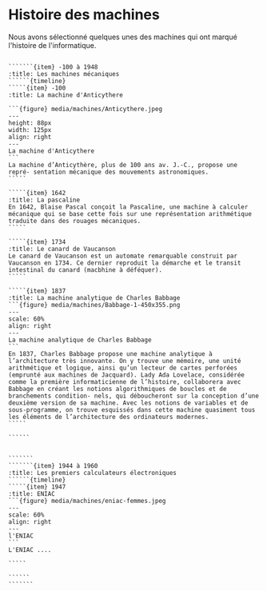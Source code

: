 
# Histoire des machines

Nous avons sélectionné quelques unes des machines qui ont marqué l'histoire de l'informatique.

````````{timeline}

```````{item} -100 à 1948
:title: Les machines mécaniques
``````{timeline}
`````{item} -100
:title: La machine d'Anticythere

```{figure} media/machines/Anticythere.jpeg
---
height: 88px
width: 125px
align: right
---
La machine d'Anticythere
```
La machine d’Anticythère, plus de 100 ans av. J.-C., propose une repré- sentation mécanique des mouvements astronomiques.
`````

`````{item} 1642
:title: La pascaline
En 1642, Blaise Pascal conçoit la Pascaline, une machine à calculer mécanique qui se base cette fois sur une représentation arithmétique traduite dans des rouages mécaniques.
`````

`````{item} 1734
:title: Le canard de Vaucanson
Le canard de Vaucanson est un automate remarquable construit par Vaucanson en 1734. Ce dernier reproduit la démarche et le transit intestinal du canard (macbhine à déféquer).
`````

`````{item} 1837
:title: La machine analytique de Charles Babbage
```{figure} media/machines/Babbage-1-450x355.png
---
scale: 60%
align: right
---
La machine analytique de Charles Babbage
```
En 1837, Charles Babbage propose une machine analytique à l’architecture très innovante. On y trouve une mémoire, une unité arithmétique et logique, ainsi qu’un lecteur de cartes perforées (emprunté aux machines de Jacquard). Lady Ada Lovelace, considérée comme la première informaticienne de l’histoire, collaborera avec Babbage en créant les notions algorithmiques de boucles et de branchements condition- nels, qui déboucheront sur la conception d’une deuxième version de sa machine. Avec les notions de variables et de sous-programme, on trouve esquissés dans cette machine quasiment tous les éléments de l’architecture des ordinateurs modernes.
`````

``````


```````
```````{item} 1944 à 1960
:title: Les premiers calculateurs électroniques
``````{timeline}
`````{item} 1947
:title: ENIAC
```{figure} media/machines/eniac-femmes.jpeg
---
scale: 60%
align: right
---
l'ENIAC
```
L'ENIAC ....

`````

``````
```````

````````
